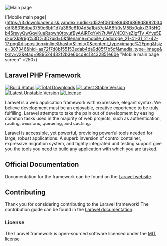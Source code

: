 ![Main page](https://1.downloader.disk.yandex.ru/disk/3af461c41d0fd3c276b8b1b8c67b9a7627d2bca4f7b4d46a8ffe1b816cce976d/57cf4501/0vM5Bx0qkxI3R5HQb45rsjVYONEYvLfLtWp8QJfxgdTjB2Sz0xAF7B0M-Er5_-Uc8hlixaQUUNG1_CzmVwwgaA%3D%3D?uid=52174132&filename=Screenshot%20from%202015-08-05%2022%3A27%3A15_21-35-34.png&disposition=inline&hash=&limit=0&content_type=image%2Fpng&fsize=199029&hid=3d97ed97f0eaddc8c4959b0665a5bbbd&media_type=image&tknv=v2&etag=55cd1458ae5fe46f82edff9e52f10e56 "Main page screen")

![Mobile main page](https://3.downloader.disk.yandex.ru/disk/d52ef061be8948f6868d8982b34ddf88316dba3759c6bff1d7a366c6104d5a1b/57cf468f/0vM5Bx0qkxI3R5HQb45rsvyQwGqvKueRspwh0tbyufByAAjRFqYvN7tJWW4EONsZigfTv_AYvs5Ed-urXk9r6g%3D%3D?uid=0&filename=mobile_nadoroge_21-41-31_21-42-17.png&disposition=inline&hash=&limit=0&content_type=image%2Fpng&fsize=387346&hid=aa72f7d8b155153edab4da9d85f7b5df&media_type=image&tknv=v2&etag=989524432f2b3e6bcd9c13432851e60e "Mobile main page screen" =250x)
## Laravel PHP Framework

[![Build Status](https://travis-ci.org/laravel/framework.svg)](https://travis-ci.org/laravel/framework)
[![Total Downloads](https://poser.pugx.org/laravel/framework/downloads.svg)](https://packagist.org/packages/laravel/framework)
[![Latest Stable Version](https://poser.pugx.org/laravel/framework/v/stable.svg)](https://packagist.org/packages/laravel/framework)
[![Latest Unstable Version](https://poser.pugx.org/laravel/framework/v/unstable.svg)](https://packagist.org/packages/laravel/framework)
[![License](https://poser.pugx.org/laravel/framework/license.svg)](https://packagist.org/packages/laravel/framework)

Laravel is a web application framework with expressive, elegant syntax. We believe development must be an enjoyable, creative experience to be truly fulfilling. Laravel attempts to take the pain out of development by easing common tasks used in the majority of web projects, such as authentication, routing, sessions, queueing, and caching.

Laravel is accessible, yet powerful, providing powerful tools needed for large, robust applications. A superb inversion of control container, expressive migration system, and tightly integrated unit testing support give you the tools you need to build any application with which you are tasked.

## Official Documentation

Documentation for the framework can be found on the [Laravel website](http://laravel.com/docs).

## Contributing

Thank you for considering contributing to the Laravel framework! The contribution guide can be found in the [Laravel documentation](http://laravel.com/docs/contributions).

### License

The Laravel framework is open-sourced software licensed under the [MIT license](http://opensource.org/licenses/MIT)
